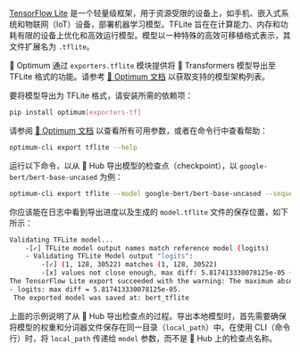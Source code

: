 [TensorFlow Lite](https://www.tensorflow.org/lite/guide) 是一个轻量级框架，用于资源受限的设备上，如手机、嵌入式系统和物联网（IoT）设备，部署机器学习模型。TFLite 旨在在计算能力、内存和功耗有限的设备上优化和高效运行模型。模型以一种特殊的高效可移植格式表示，其文件扩展名为 `.tflite`。

🤗 Optimum 通过 `exporters.tflite` 模块提供将 🤗 Transformers 模型导出至 TFLite 格式的功能。请参考 [🤗 Optimum 文档](https://huggingface.co/docs/optimum/exporters/tflite/overview) 以获取支持的模型架构列表。

要将模型导出为 TFLite 格式，请安装所需的依赖项：

```bash
pip install optimum[exporters-tf]
```

请参阅 [🤗 Optimum 文档](https://huggingface.co/docs/optimum/main/en/exporters/tflite/usage_guides/export_a_model) 以查看所有可用参数，或者在命令行中查看帮助：

```bash
optimum-cli export tflite --help
```

运行以下命令，以从 🤗 Hub 导出模型的检查点（checkpoint），以 `google-bert/bert-base-uncased` 为例：

```bash
optimum-cli export tflite --model google-bert/bert-base-uncased --sequence_length 128 bert_tflite/
```

你应该能在日志中看到导出进度以及生成的 `model.tflite` 文件的保存位置，如下所示：

```bash
Validating TFLite model...
	-[✓] TFLite model output names match reference model (logits)
	- Validating TFLite Model output "logits":
		-[✓] (1, 128, 30522) matches (1, 128, 30522)
		-[x] values not close enough, max diff: 5.817413330078125e-05 (atol: 1e-05)
The TensorFlow Lite export succeeded with the warning: The maximum absolute difference between the output of the reference model and the TFLite exported model is not within the set tolerance 1e-05:
- logits: max diff = 5.817413330078125e-05.
 The exported model was saved at: bert_tflite
```

上面的示例说明了从 🤗 Hub 导出检查点的过程。导出本地模型时，首先需要确保将模型的权重和分词器文件保存在同一目录（`local_path`）中。在使用 CLI（命令行）时，将 `local_path` 传递给 `model` 参数，而不是 🤗 Hub 上的检查点名称。